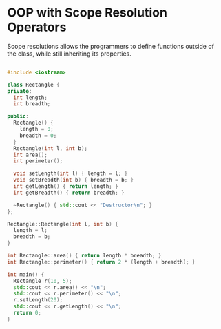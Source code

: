 # OOP with Scope Resolution Operators

Scope resolutions allows the programmers to define functions outside of the class, while still inheriting its properties.

```cpp

#include <iostream>

class Rectangle {
private:
  int length;
  int breadth;

public:
  Rectangle() {
    length = 0;
    breadth = 0;
  }
  Rectangle(int l, int b);
  int area();
  int perimeter();

  void setLength(int l) { length = l; }
  void setBreadth(int b) { breadth = b; }
  int getLength() { return length; }
  int getBreadth() { return breadth; }

  ~Rectangle() { std::cout << "Destructor\n"; }
};

Rectangle::Rectangle(int l, int b) {
  length = l;
  breadth = b;
}

int Rectangle::area() { return length * breadth; }
int Rectangle::perimeter() { return 2 * (length + breadth); }

int main() {
  Rectangle r(10, 5);
  std::cout << r.area() << "\n";
  std::cout << r.perimeter() << "\n";
  r.setLength(20);
  std::cout << r.getLength() << "\n";
  return 0;
}

```
